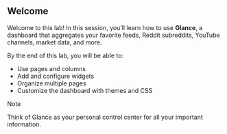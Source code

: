 ## Welcome
Welcome to this lab! In this session, you’ll learn how to use **Glance**, a dashboard that aggregates your favorite feeds, Reddit subreddits, YouTube channels, market data, and more.  

By the end of this lab, you will be able to:  
- Use pages and columns  
- Add and configure widgets  
- Organize multiple pages  
- Customize the dashboard with themes and CSS  

> [!NOTE]
> Think of Glance as your personal control center for all your important information.
